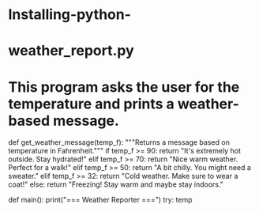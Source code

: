 # Installing-python-

# weather_report.py
# This program asks the user for the temperature and prints a weather-based message.

def get_weather_message(temp_f):
    """Returns a message based on temperature in Fahrenheit."""
    if temp_f >= 90:
        return "It's extremely hot outside. Stay hydrated!"
    elif temp_f >= 70:
        return "Nice warm weather. Perfect for a walk!"
    elif temp_f >= 50:
        return "A bit chilly. You might need a sweater."
    elif temp_f >= 32:
        return "Cold weather. Make sure to wear a coat!"
    else:
        return "Freezing! Stay warm and maybe stay indoors."

def main():
    print("=== Weather Reporter ===")
    try:
        temp
